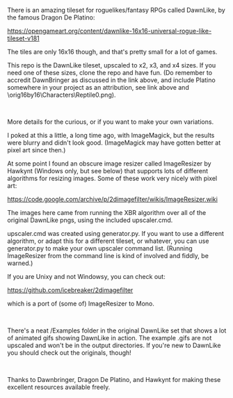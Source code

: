There is an amazing tileset for roguelikes/fantasy RPGs called DawnLike, by the famous Dragon De Platino:

https://opengameart.org/content/dawnlike-16x16-universal-rogue-like-tileset-v181

The tiles are only 16x16 though, and that's pretty small for a lot of games.

This repo is the DawnLike tileset, upscaled to x2, x3, and x4 sizes. If you need one of these sizes, clone the repo and have fun. (Do remember to accredit DawnBringer as discussed in the link above, and include Platino somewhere in your project as an attribution, see link above and  \orig16by16\Characters\Reptile0.png).

&nbsp;

More details for the curious, or if you want to make your own variations.

I poked at this a little, a long time ago, with ImageMagick, but the results were blurry and didn't look good. (ImageMagick may have gotten better at pixel art since then.)

At some point I found an obscure image resizer called ImageResizer by Hawkynt (Windows only, but see below) that supports lots of different algorithms for resizing images. Some of these work very nicely with pixel art:

https://code.google.com/archive/p/2dimagefilter/wikis/ImageResizer.wiki

The images here came from running the XBR algorithm over all of the original DawnLike pngs, using the included upscaler.cmd.

upscaler.cmd was created using generator.py. If you want to use a different algorithm, or adapt this for a different tileset, or whatever, you can use generator.py to make your own upscaler command list. (Running ImageResizer from the command line is kind of involved and fiddly, be warned.)

If you are Unixy and not Windowsy, you can check out:

https://github.com/icebreaker/2dimagefilter

which is a port of (some of) ImageResizer to Mono.

&nbsp;

There's a neat /Examples folder in the original DawnLike set that shows a lot of animated gifs showing DawnLike in action. The example .gifs are not upscaled and won't be in the output directories. If you're new to DawnLike you should check out the originals, though!

&nbsp;

Thanks to Dawnbringer, Dragon De Platino, and Hawkynt for making these excellent resources available freely.
